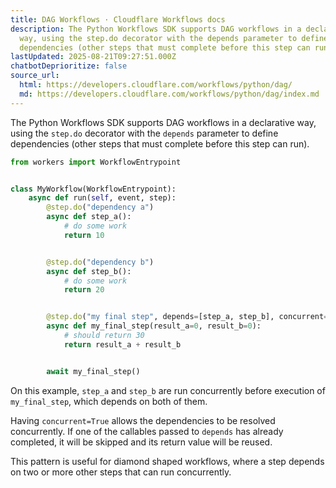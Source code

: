 ```yaml
---
title: DAG Workflows · Cloudflare Workflows docs
description: The Python Workflows SDK supports DAG workflows in a declarative
  way, using the step.do decorator with the depends parameter to define
  dependencies (other steps that must complete before this step can run).
lastUpdated: 2025-08-21T09:27:51.000Z
chatbotDeprioritize: false
source_url:
  html: https://developers.cloudflare.com/workflows/python/dag/
  md: https://developers.cloudflare.com/workflows/python/dag/index.md
---
```


The Python Workflows SDK supports DAG workflows in a declarative way, using the `step.do` decorator with the `depends` parameter to define dependencies (other steps that must complete before this step can run).

```python
from workers import WorkflowEntrypoint


class MyWorkflow(WorkflowEntrypoint):
    async def run(self, event, step):
        @step.do("dependency a")
        async def step_a():
            # do some work
            return 10


        @step.do("dependency b")
        async def step_b():
            # do some work
            return 20


        @step.do("my final step", depends=[step_a, step_b], concurrent=True)
        async def my_final_step(result_a=0, result_b=0):
            # should return 30
            return result_a + result_b


        await my_final_step()
```

On this example, `step_a` and `step_b` are run concurrently before execution of `my_final_step`, which depends on both of them.

Having `concurrent=True` allows the dependencies to be resolved concurrently. If one of the callables passed to `depends` has already completed, it will be skipped and its return value will be reused.

This pattern is useful for diamond shaped workflows, where a step depends on two or more other steps that can run concurrently.
